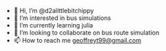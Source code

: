 - 👋 Hi, I’m @d2alittlebitchippy
- 👀 I’m interested in bus simulations
- 🌱 I’m currently learning julia
- 💞️ I’m looking to collaborate on bus route simulation
- 📫 How to reach me geoffreyt99@gmail.com

<!---
d2alittlebitchippy/d2alittlebitchippy is a ✨ special ✨ repository because its `README.md` (this file) appears on your GitHub profile.
You can click the Preview link to take a look at your changes.
--->
